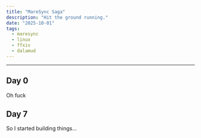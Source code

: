 ```yaml
---
title: "MareSync Saga"
description: "Hit the ground running."
date: "2025-10-01"
tags:
  - maresync
  - linux
  - ffxiv
  - dalamud
---
```


---

## Day 0
Oh fuck

## Day 7
So I started building things...
